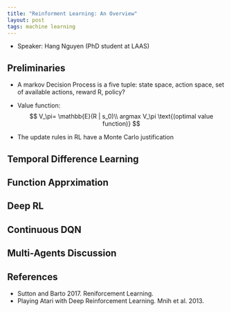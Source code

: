 ```yaml
---
title: "Reinforment Learning: An Overview"
layout: post
tags: machine learning
---
```


* Speaker: Hang Nguyen (PhD student at LAAS)

## Preliminaries
* A markov Decision Process is a five tuple: state space, action space, set of available actions, reward R, policy?

* Value function: 
$$
V_\pi= \mathbb{E}(R | s_0)\\
argmax V_\pi \text{(optimal value function)}
$$

* The update rules in RL have a Monte Carlo justification

## Temporal Difference Learning

## Function Apprximation

## Deep RL

## Continuous DQN

## Multi-Agents Discussion


## References

* Sutton and Barto 2017. Reniforcement Learning.
* Playing Atari with Deep Reinforcement Learning. Mnih et al. 2013.
